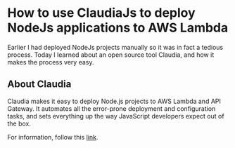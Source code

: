 # How to use ClaudiaJs to deploy NodeJs applications to AWS Lambda

Earlier I had deployed NodeJs projects manually so it was in fact a tedious process. Today I learned about an open source tool Claudia, and how it makes the process very easy.

## About Claudia

Claudia makes it easy to deploy Node.js projects to AWS Lambda and API Gateway. It automates all the error-prone deployment and configuration tasks, and sets everything up the way JavaScript developers expect out of the box.

For information, follow this [link](https://claudiajs.com).
